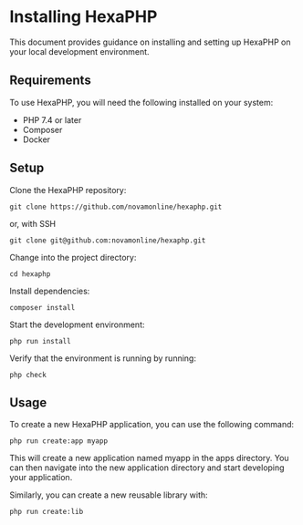 # Installing HexaPHP
This document provides guidance on installing and setting up HexaPHP on your local development environment.

## Requirements
To use HexaPHP, you will need the following installed on your system:

* PHP 7.4 or later
* Composer
* Docker
## Setup
Clone the HexaPHP repository:
```
git clone https://github.com/novamonline/hexaphp.git
```
or, with SSH
```
git clone git@github.com:novamonline/hexaphp.git
```
Change into the project directory:

```
cd hexaphp
```
Install dependencies:
```
composer install
```
Start the development environment:
```
php run install
```
Verify that the environment is running by running:
```
php check
```
## Usage
To create a new HexaPHP application, you can use the following command:

```
php run create:app myapp
```
This will create a new application named myapp in the apps directory. You can then navigate into the new application directory and start developing your application.

Similarly, you can create a new reusable library with:
```
php run create:lib
```